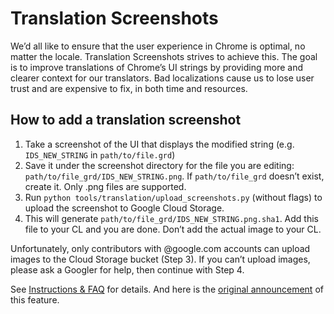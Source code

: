 # Translation Screenshots

We’d all like to ensure that the user experience in Chrome is optimal, no matter the locale. Translation Screenshots strives to achieve this. The goal is to improve translations of Chrome’s UI strings by providing more and clearer context for our translators. Bad localizations cause us to lose user trust and are expensive to fix, in both time and resources.

## How to add a translation screenshot

1. Take a screenshot of the UI that displays the modified string (e.g. `IDS_NEW_STRING` in `path/to/file.grd`)
2. Save it under the screenshot directory for the file you are editing: `path/to/file_grd/IDS_NEW_STRING.png`. If `path/to/file_grd` doesn’t exist, create it. Only .png files are supported.
3. Run `python tools/translation/upload_screenshots.py` (without flags) to upload the screenshot to Google Cloud Storage.
4. This will generate `path/to/file_grd/IDS_NEW_STRING.png.sha1`. Add this file to your CL and you are done. Don’t add the actual image to your CL.

Unfortunately, only contributors with @google.com accounts can upload images to the Cloud Storage bucket (Step 3). If you can’t upload images, please ask a Googler for help, then continue with Step 4.


See [Instructions & FAQ](https://docs.google.com/document/d/1nwYWDny20icMSpLUuV_LgrlbWKrYpbXOERUIZNH636o/) for details. And here is the [original announcement](https://groups.google.com/a/chromium.org/forum/#!msg/chromium-dev/6kcVb-eFUg8/qHuUnbJ7BgAJ) of this feature.
